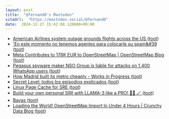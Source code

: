 ```yaml
---
layout: post
title:  "@fernand0's Mastodon"
siteUrl:  "https://mastodon.social/@fernand0"
date:  2024-12-27 15:42:08.128000+00:00
---
```

*  [American Airlines system outage grounds flights across the US ](https://www.theverge.com/2024/12/24/24328745/american-airlines-flights-grounded-christmas-eve-systems-issue) ([toot](https://mastodon.social/@fernand0/113725546700994157))
*  [&#39;En este momento no tenemos agentes para colocarle su spam&#39 ](https://mastodon.social/@fernand0/113724817386502335) ([toot](https://mastodon.social/@fernand0/113724817386502335))
*  [Meta Contributes to 178K EUR to OpenStreetMap \| OpenStreetMap Blog ](https://blog.openstreetmap.org/2024/12/19/meta-contributes-to-178k-eur-to-openstreetmap) ([toot](https://mastodon.social/@fernand0/113724737523563310))
*  [Pegasus spyware maker NSO Group is liable for attacks on 1,400 WhatsApp users ](https://www.theverge.com/2024/12/20/24326342/meta-whatsapp-nso-group-pegasus-spyware-hack-liabl) ([toot](https://mastodon.social/@fernand0/113724491242826008))
*  [How Madrid built its metro cheaply - Works in Progress ](https://worksinprogress.co/issue/how-madrid-built-its-metro-cheaply) ([toot](https://mastodon.social/@fernand0/113724304732613658))
*  [Secret Level: todos los episodios explicados ](https://es.ign.com/secret-level/210753/feature/secret-level-todos-los-episodios-explicado) ([toot](https://mastodon.social/@fernand0/113724148648955032))
*  [Linux Page Cache for SRE ](https://biriukov.dev/docs/page-cache/0-linux-page-cache-for-sre) ([toot](https://mastodon.social/@fernand0/113723051994143726))
*  [Build your own personal SIRI with LLAMA-3 like a PRO! 🧙‍♂️ 🪄 ](https://dev.to/shricodev/build-your-personal-siri-with-llama-3-like-a-pro-5h1) ([toot](https://mastodon.social/@fernand0/113722467005007901))
*  [Bayas ](https://avecesunafoto.wordpress.com/2024/12/26/bayas) ([toot](https://mastodon.social/@fernand0/113722334804973516))
*  [Loading the World! OpenStreetMap Import In Under 4 Hours \| Crunchy Data Blog ](https://www.crunchydata.com/blog/loading-the-world-openstreetmap-import-in-under-4-hour) ([toot](https://mastodon.social/@fernand0/113720630111847677))
